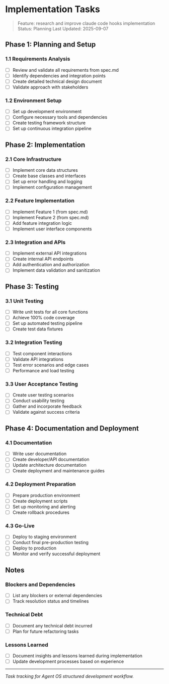 # Implementation Tasks

> Feature: research and improve claude code hooks implementation
> Status: Planning
> Last Updated: 2025-09-07

## Phase 1: Planning and Setup

### 1.1 Requirements Analysis
- [ ] Review and validate all requirements from spec.md
- [ ] Identify dependencies and integration points
- [ ] Create detailed technical design document
- [ ] Validate approach with stakeholders

### 1.2 Environment Setup
- [ ] Set up development environment
- [ ] Configure necessary tools and dependencies
- [ ] Create testing framework structure
- [ ] Set up continuous integration pipeline

## Phase 2: Implementation

### 2.1 Core Infrastructure
- [ ] Implement core data structures
- [ ] Create base classes and interfaces
- [ ] Set up error handling and logging
- [ ] Implement configuration management

### 2.2 Feature Implementation
- [ ] Implement Feature 1 (from spec.md)
- [ ] Implement Feature 2 (from spec.md)
- [ ] Add feature integration logic
- [ ] Implement user interface components

### 2.3 Integration and APIs
- [ ] Implement external API integrations
- [ ] Create internal API endpoints
- [ ] Add authentication and authorization
- [ ] Implement data validation and sanitization

## Phase 3: Testing

### 3.1 Unit Testing
- [ ] Write unit tests for all core functions
- [ ] Achieve 100% code coverage
- [ ] Set up automated testing pipeline
- [ ] Create test data fixtures

### 3.2 Integration Testing
- [ ] Test component interactions
- [ ] Validate API integrations
- [ ] Test error scenarios and edge cases
- [ ] Performance and load testing

### 3.3 User Acceptance Testing
- [ ] Create user testing scenarios
- [ ] Conduct usability testing
- [ ] Gather and incorporate feedback
- [ ] Validate against success criteria

## Phase 4: Documentation and Deployment

### 4.1 Documentation
- [ ] Write user documentation
- [ ] Create developer/API documentation
- [ ] Update architecture documentation
- [ ] Create deployment and maintenance guides

### 4.2 Deployment Preparation
- [ ] Prepare production environment
- [ ] Create deployment scripts
- [ ] Set up monitoring and alerting
- [ ] Create rollback procedures

### 4.3 Go-Live
- [ ] Deploy to staging environment
- [ ] Conduct final pre-production testing
- [ ] Deploy to production
- [ ] Monitor and verify successful deployment

## Notes

### Blockers and Dependencies
- [ ] List any blockers or external dependencies
- [ ] Track resolution status and timelines

### Technical Debt
- [ ] Document any technical debt incurred
- [ ] Plan for future refactoring tasks

### Lessons Learned
- [ ] Document insights and lessons learned during implementation
- [ ] Update development processes based on experience

---

*Task tracking for Agent OS structured development workflow.*
